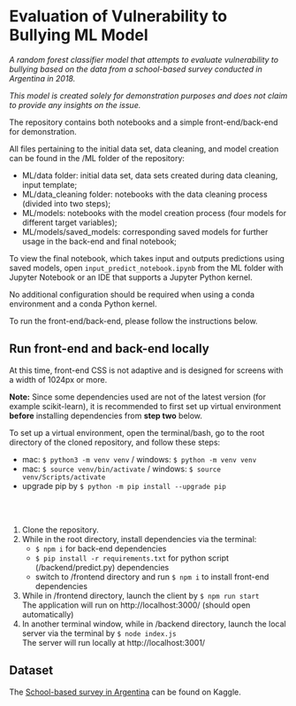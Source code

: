 # Evaluation of Vulnerability to Bullying ML Model

_A random forest classifier model that attempts to evaluate vulnerability to bullying based on the data from a school-based survey conducted in Argentina in 2018._

_This model is created solely for demonstration purposes and does not claim to provide any insights on the issue._  

The repository contains both notebooks and a simple front-end/back-end for demonstration.

All files pertaining to the initial data set, data cleaning, and model creation can be found in the /ML folder of the repository:

* ML/data folder: initial data set, data sets created during data cleaning, input template;
* ML/data_cleaning folder: notebooks with the data cleaning process (divided into two steps);
* ML/models: notebooks with the model creation process (four models for different target variables);
* ML/models/saved_models: corresponding saved models for further usage in the back-end and final notebook;   

To view the final notebook, which takes input and outputs predictions using saved models, open `input_predict_notebook.ipynb` from the ML folder with Jupyter Notebook or an IDE that supports a Jupyter Python kernel.
  
No additional configuration should be required when using a conda environment and a conda Python kernel.  

To run the front-end/back-end, please follow the instructions below.

## Run front-end and back-end locally
At this time, front-end CSS is not adaptive and is designed for screens with a width of 1024px or more.  

__Note:__ Since some dependencies used are not of the latest version (for example scikit-learn), it is recommended to first set up virtual environment __before__ installing dependencies from __step two__ below. 

To set up a virtual environment, open the terminal/bash, go to the root directory of the cloned repository, and follow these steps:
* mac: `$ python3 -m venv venv` / windows: `$ python -m venv venv`
* mac: `$ source venv/bin/activate` / windows: `$ source venv/Scripts/activate`
* upgrade pip by `$ python -m pip install --upgrade pip`
<br>
<br>

1. Clone the repository.
2. While in the root directory, install dependencies via the terminal:
    - `$ npm i` for back-end dependencies
    - `$ pip install -r requirements.txt` for python script (/backend/predict.py) dependencies
    - switch to /frontend directory and run `$ npm i` to install front-end dependencies
3. While in /frontend directory, launch the client by `$ npm run start`  
   The application will run on http://localhost:3000/ (should open automatically)
4. In another terminal window, while in /backend directory, launch the local server via the terminal by `$ node index.js`  
   The server will run locally at http://localhost:3001/


## Dataset
The [School-based survey in Argentina](https://www.kaggle.com/datasets/leomartinelli/bullying-in-schools) can be found on Kaggle.
